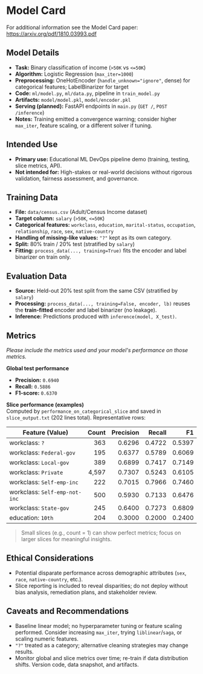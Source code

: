 # Model Card

For additional information see the Model Card paper: https://arxiv.org/pdf/1810.03993.pdf

## Model Details
- **Task:** Binary classification of income (`>50K` vs `<=50K`)
- **Algorithm:** Logistic Regression (`max_iter=1000`)
- **Preprocessing:** OneHotEncoder (`handle_unknown="ignore"`, dense) for categorical features; LabelBinarizer for target
- **Code:** `ml/model.py`, `ml/data.py`, pipeline in `train_model.py`
- **Artifacts:** `model/model.pkl`, `model/encoder.pkl`
- **Serving (planned):** FastAPI endpoints in `main.py` (`GET /`, `POST /inference`)
- **Notes:** Training emitted a convergence warning; consider higher `max_iter`, feature scaling, or a different solver if tuning.

## Intended Use
- **Primary use:** Educational ML DevOps pipeline demo (training, testing, slice metrics, API).
- **Not intended for:** High-stakes or real-world decisions without rigorous validation, fairness assessment, and governance.

## Training Data
- **File:** `data/census.csv` (Adult/Census Income dataset)
- **Target column:** `salary` (`>50K`, `<=50K`)
- **Categorical features:** `workclass`, `education`, `marital-status`, `occupation`, `relationship`, `race`, `sex`, `native-country`
- **Handling of missing-like values:** `"?"` kept as its own category.
- **Split:** 80% train / 20% test (stratified by `salary`)
- **Fitting:** `process_data(..., training=True)` fits the encoder and label binarizer on train only.

## Evaluation Data
- **Source:** Held-out 20% test split from the same CSV (stratified by `salary`)
- **Processing:** `process_data(..., training=False, encoder, lb)` reuses the **train-fitted** encoder and label binarizer (no leakage).
- **Inference:** Predictions produced with `inference(model, X_test)`.

## Metrics
_Please include the metrics used and your model's performance on those metrics._

**Global test performance**
- **Precision:** `0.6940`  
- **Recall:** `0.5886`  
- **F1-score:** `0.6370`

**Slice performance (examples)**  
Computed by `performance_on_categorical_slice` and saved in `slice_output.txt` (202 lines total). Representative rows:

| Feature (Value)               | Count | Precision | Recall | F1     |
|------------------------------|------:|----------:|-------:|-------:|
| workclass: `?`               |   363 |   0.6296  | 0.4722 | 0.5397 |
| workclass: `Federal-gov`     |   195 |   0.6377  | 0.5789 | 0.6069 |
| workclass: `Local-gov`       |   389 |   0.6899  | 0.7417 | 0.7149 |
| workclass: `Private`         |  4,597|   0.7307  | 0.5243 | 0.6105 |
| workclass: `Self-emp-inc`    |   222 |   0.7015  | 0.7966 | 0.7460 |
| workclass: `Self-emp-not-inc`|   500 |   0.5930  | 0.7133 | 0.6476 |
| workclass: `State-gov`       |   245 |   0.6400  | 0.7273 | 0.6809 |
| education: `10th`            |   204 |   0.3000  | 0.2000 | 0.2400 |

> Small slices (e.g., count = 1) can show perfect metrics; focus on larger slices for meaningful insights.

## Ethical Considerations
- Potential disparate performance across demographic attributes (`sex`, `race`, `native-country`, etc.).
- Slice reporting is included to reveal disparities; do not deploy without bias analysis, remediation plans, and stakeholder review.

## Caveats and Recommendations
- Baseline linear model; no hyperparameter tuning or feature scaling performed. Consider increasing `max_iter`, trying `liblinear`/`saga`, or scaling numeric features.
- `"?"` treated as a category; alternative cleaning strategies may change results.
- Monitor global and slice metrics over time; re-train if data distribution shifts. Version code, data snapshot, and artifacts.
